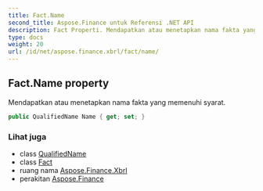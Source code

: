 ```yaml
---
title: Fact.Name
second_title: Aspose.Finance untuk Referensi .NET API
description: Fact Properti. Mendapatkan atau menetapkan nama fakta yang memenuhi syarat.
type: docs
weight: 20
url: /id/net/aspose.finance.xbrl/fact/name/
---
```

## Fact.Name property

Mendapatkan atau menetapkan nama fakta yang memenuhi syarat.

```csharp
public QualifiedName Name { get; set; }
```

### Lihat juga

* class [QualifiedName](../../qualifiedname/)
* class [Fact](../)
* ruang nama [Aspose.Finance.Xbrl](../../fact/)
* perakitan [Aspose.Finance](../../../)



